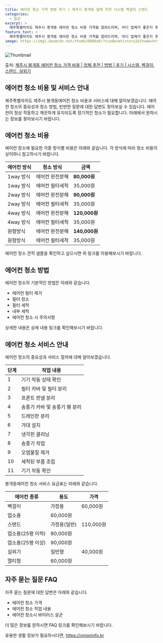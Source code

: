 ```yaml
---
title: 에어컨 청소 가격 방법 후기 | 제주시 봉개동 업체 추천 시스템 벽걸이 스탠드
categories:
  - 일상
excerpt: >
  제주특별자치도 제주시 봉개동 에어컨 청소 비용 가격을 알려드리며, 어디 업체가 좋은지 후기를 통해 알아보겠습니다. 현재 글에서는 시스템, 벽걸이, 스탠드, 실외기 각각에 대해 청소 비용이 나와 있으니 참고하시면 되겠습니다. 에어컨 분해 청소 방법 보기 👈 클릭셀프 에어컨 청소 방법 보기👈 클릭제주시 봉개동 에어컨 청소 비용시스템에어컨 방식클리닝방식금액1way 방식에어컨 완전분해80,000원1way 방식에어컨 필터세척35,000원2way 방식에어컨 완전분해90,000원2way 방식에어컨 필터세척35,000원4way 방식에어컨 완전분해120,000원4way 방식에어컨 필터세척35,000원원형방식에어컨 완전분해140,000원원형방식에어컨 필터세척35,000원에어컨 청소 견적 샘플 보기 👈 클릭에어컨 냄새의 원..
feature_text: >
  제주특별자치도 제주시 봉개동 에어컨 청소 비용 가격을 알려드리며, 어디 업체가 좋은지 후기를 통해 알아보겠습니다. 현재 글에서는 시스템, 벽걸이, 스탠드, 실외기 각각에 대해 청소 비용이 나와 있으니 참고하시면 되겠습니다. 에어컨 분해 청소 방법 보기 👈 클릭셀프 에어컨 청소 방법 보기👈 클릭제주시 봉개동 에어컨 청소 비용시스템에어컨 방식클리닝방식금액1way 방식에어컨 완전분해80,000원1way 방식에어컨 필터세척35,000원2way 방식에어컨 완전분해90,000원2way 방식에어컨 필터세척35,000원4way 방식에어컨 완전분해120,000원4way 방식에어컨 필터세척35,000원원형방식에어컨 완전분해140,000원원형방식에어컨 필터세척35,000원에어컨 청소 견적 샘플 보기 👈 클릭에어컨 냄새의 원..
image: https://img1.daumcdn.net/thumb/R800x0/?scode=mtistory2&fname=https%3A%2F%2Fblog.kakaocdn.net%2Fdn%2FdcwAAg%2FbtsHwMTHTmE%2FoL1s9Ikatbh0UnQQEqFKM0%2Fimg.webp
---
```


![Thumbnail](https://img1.daumcdn.net/thumb/R800x0/?scode=mtistory2&fname=https%3A%2F%2Fblog.kakaocdn.net%2Fdn%2FdcwAAg%2FbtsHwMTHTmE%2FoL1s9Ikatbh0UnQQEqFKM0%2Fimg.webp)

<p>출처: <a href="https://onioninfo.kr/entry/%EC%A0%9C%EC%A3%BC%EC%8B%9C-%EB%B4%89%EA%B0%9C%EB%8F%99-%EC%97%90%EC%96%B4%EC%BB%A8-%EC%B2%AD%EC%86%8C-%EA%B0%80%EA%B2%A9-%EB%B9%84%EC%9A%A9-%EC%97%85%EC%B2%B4-%EC%B6%94%EC%B2%9C-%EB%B0%A9%EB%B2%95-%ED%9B%84%EA%B8%B0-%EC%8B%9C%EC%8A%A4%ED%85%9C-%EB%B2%BD%EA%B1%B8%EC%9D%B4-%EC%8A%A4%ED%83%A0%EB%93%9C-%EC%8B%A4%EC%99%B8%EA%B8%B0" rel="dofollow">제주시 봉개동 에어컨 청소 가격 비용 | 업체 추천 | 방법 | 후기 | 시스템, 벽걸이, 스탠드, 실외기</a> </p>

## 에어컨 청소 비용 및 서비스 안내

제주특별자치도 제주시 봉개동에어컨 청소 비용과 서비스에 대해 알아보겠습니다. 에어컨 청소의 중요성과 청소 방법, 빈번한 질문에 대한 답변도
찾아보실 수 있습니다. 에어컨이 정상 작동하고 깨끗하게 유지되도록 정기적인 청소가 필요합니다. 아래에서 원하시는 정보를 찾아보시기 바랍니다.

## 에어컨 청소 비용

에어컨 청소에 필요한 각종 방식별 비용은 아래와 같습니다. 각 방식에 따라 청소 비용이 상이하니 참고하시기 바랍니다.

에어컨 방식 | 청소 방식 | 금액  
---|---|---  
1way 방식 | 에어컨 완전분해 | **80,000원**  
1way 방식 | 에어컨 필터세척 | 35,000원  
2way 방식 | 에어컨 완전분해 | **90,000원**  
2way 방식 | 에어컨 필터세척 | 35,000원  
4way 방식 | 에어컨 완전분해 | **120,000원**  
4way 방식 | 에어컨 필터세척 | 35,000원  
원형방식 | 에어컨 완전분해 | **140,000원**  
원형방식 | 에어컨 필터세척 | 35,000원  
  
에어컨 청소 견적 샘플을 확인하고 싶으시면 위 링크를 이용해보시기 바랍니다.

## 에어컨 청소 방법

에어컨 청소의 기본적인 방법은 아래와 같습니다.

  * 에어컨 필터 제거
  * 필터 청소
  * 필터 세척
  * 내부 세척
  * 에어컨 청소 시 주의사항

상세한 내용은 상세 내용 링크를 확인해보시기 바랍니다.

## 에어컨 청소 서비스 안내

에어컨 청소의 중요성과 서비스 절차에 대해 알아보겠습니다.

단계 | 작업 내용  
---|---  
1 | 기기 작동 상태 확인  
2 | 필터 카바 및 필터 분리  
3 | 프론트 판넬 분리  
4 | 송풍기 카바 및 송풍기 휀 분리  
5 | 드레인판 분리  
6 | 가대 설치  
7 | 냉각핀 클리닝  
8 | 송풍기 작업  
9 | 오염물질 제거  
10 | 세척된 부품 조립  
11 | 기기 작동 확인  
  
봉개동에어컨 청소 서비스 요금표는 아래와 같습니다.

에어컨 종류 | 용도 | 가격  
---|---|---  
벽걸이 | 가정용 | 60,000원  
업소용 | 60,000원  
스탠드 | 가정용(일반) | 110,000원  
업소용(25평 이하) | 80,000원  
| 업소용(25평 이상) | 90,000원  
실외기 | 일반형 | 40,000원  
| 멀티형 | 60,000원  
  
## 자주 묻는 질문 FAQ

자주 묻는 질문에 대한 답변은 아래와 같습니다.

  * 에어컨 청소 가격
  * 에어컨 청소 작업 내용
  * 에어컨 청소시 바이러스 살균

더 많은 정보를 원하시면 FAQ 링크를 확인해보시기 바랍니다.

 

유용한 생활 정보가 필요하시다면, <a href="https://onioninfo.kr" rel="dofollow">https://onioninfo.kr</a>


